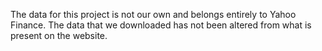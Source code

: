 The data for this project is not our own and belongs entirely to Yahoo Finance. The data that we downloaded has not been altered from what is present on the website.
